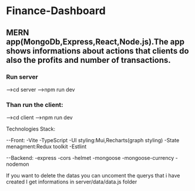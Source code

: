 # Finance-Dashboard

## MERN app(MongoDb,Express,React,Node.js).The app shows informations about actions that clients do also the profits and number of transactions.

### Run server

-->cd server
-->npm run dev
 
### Than run the client:
-->cd client
-->npm run dev 
 
Technologies Stack: 
 
--Front: 
-Vite
-TypeScript
-UI styling:Mui,Recharts(graph styling)
-State menagment:Redux toolkit
-Estlint

--Backend:
-express
-cors
-helmet
-mongoose
-mongoose-currency
-nodemon

If you want to delete the datas you can uncoment the querys that i have created
I get informations in server/data/data.js folder
